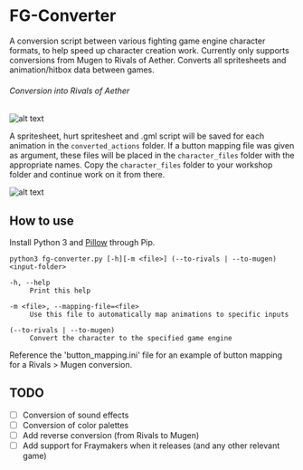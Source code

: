 # FG-Converter
A conversion script between various fighting game engine character formats, to help speed up character creation work. Currently only supports conversions from Mugen to Rivals of Aether. Converts all spritesheets and animation/hitbox data between games.

###### Conversion into Rivals of Aether
![alt text](https://i.imgur.com/O2XegT7.png)

A spritesheet, hurt spritesheet and .gml script will be saved for each animation in the `converted_actions` folder. If a button mapping file was given as argument, these files will be placed in the `character_files` folder with the appropriate names. Copy the `character_files` folder to your workshop folder and continue work on it from there.

![alt text](https://i.imgur.com/uqQEjjS.png)
  
## How to use
Install Python 3 and [Pillow](https://github.com/python-pillow/Pillow) through Pip.

```
python3 fg-converter.py [-h][-m <file>] (--to-rivals | --to-mugen) <input-folder>

-h, --help
     Print this help

-m <file>, --mapping-file=<file>
     Use this file to automatically map animations to specific inputs

(--to-rivals | --to-mugen)
     Convert the character to the specified game engine
```

Reference the 'button_mapping.ini' file for an example of button mapping for a Rivals > Mugen conversion.


## TODO
- [ ] Conversion of sound effects
- [ ] Conversion of color palettes
- [ ] Add reverse conversion (from Rivals to Mugen)
- [ ] Add support for Fraymakers when it releases (and any other relevant game)
